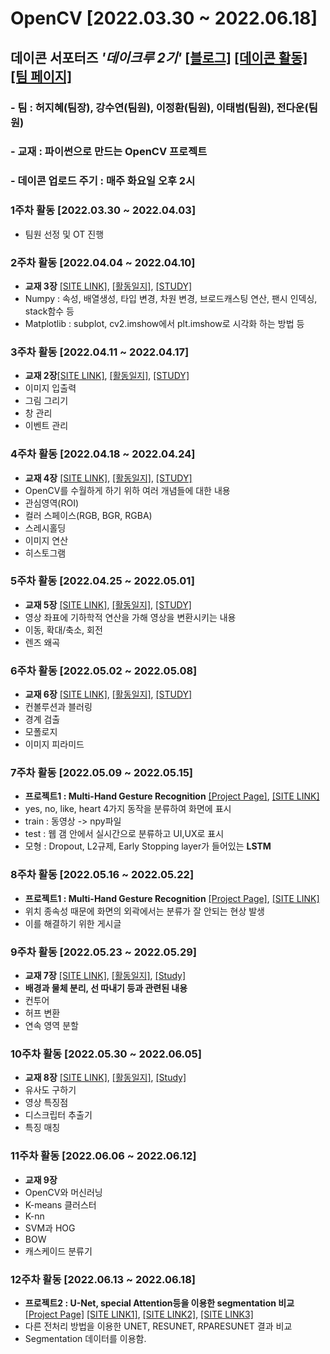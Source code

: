 # OpenCV [2022.03.30 ~ 2022.06.18] 
## 데이콘 서포터즈 *'데이크루 2기'* [[블로그]](https://blog.naver.com/soodagnu) [[데이콘 활동]](https://dacon.io/myprofile/409575/home) [[팀 페이지]](https://www.notion.so/DACrew-2-POS-6beb03c042ee4aff85be924b288cf0c3)
### - 팀 : 허지혜(팀장), 강수연(팀원), 이정환(팀원), 이태범(팀원), 전다운(팀원)
### - 교재 : 파이썬으로 만드는 OpenCV 프로젝트
### - 데이콘 업로드 주기 : 매주 화요일 오후 2시

### 1주차 활동 [2022.03.30 ~ 2022.04.03]
- 팀원 선정 및 OT 진행

### 2주차 활동 [2022.04.04 ~ 2022.04.10]
- **교재 3장** [[SITE LINK]](https://dacon.io/codeshare/4768?page=1&dtype=recent), [[활동일지]](https://blog.naver.com/soodagnu/222700589727), [[STUDY]]()
- Numpy : 속성, 배열생성, 타입 변경, 차원 변경, 브로드캐스팅 연산, 팬시 인덱싱, stack함수 등<br>
- Matplotlib : subplot, cv2.imshow에서 plt.imshow로 시각화 하는 방법 등

### 3주차 활동 [2022.04.11 ~ 2022.04.17]
- **교재 2장**[[SITE LINK]](https://dacon.io/codeshare/4837?page=1&dtype=recent), [[활동일지]](https://blog.naver.com/soodagnu/222707763430), [[STUDY]]()
- 이미지 입출력
- 그림 그리기
- 창 관리
- 이벤트 관리

### 4주차 활동 [2022.04.18 ~ 2022.04.24]
- **교재 4장** [[SITE LINK]](https://dacon.io/codeshare/4858?page=1&dtype=recent), [[활동일지]](https://blog.naver.com/soodagnu/222714960397), [[STUDY]](https://github.com/jihyeheo/OpenCV/blob/main/Chapter4/Cpater4Study.ipynb)
- OpenCV를 수월하게 하기 위하 여러 개념들에 대한 내용
- 관심영역(ROI)
- 컬러 스페이스(RGB, BGR, RGBA)
- 스레시홀딩
- 이미지 연산
- 히스토그램

### 5주차 활동 [2022.04.25 ~ 2022.05.01]
- **교재 5장** [[SITE LINK]](https://dacon.io/codeshare/4875?page=1&dtype=recent), [[활동일지]](https://blog.naver.com/soodagnu/222721878582), [[STUDY]](https://github.com/jihyeheo/OpenCV/blob/main/Chapter5/Chapter5Study.ipynb)
- 영상 좌표에 기하학적 연산을 가해 영상을 변환시키는 내용
- 이동, 확대/축소, 회전
- 렌즈 왜곡

### 6주차 활동 [2022.05.02 ~ 2022.05.08]
- **교재 6장** [[SITE LINK]](https://dacon.io/codeshare/4898?page=1&dtype=recent), [[활동일지]](https://blog.naver.com/soodagnu/222737326659), [[STUDY]]()
- 컨볼루션과 블러링
- 경계 검출
- 모폴로지
- 이미지 피라미드

### 7주차 활동 [2022.05.09 ~ 2022.05.15]
- **프로젝트1 : Multi-Hand Gesture Recognition** [[Project Page]](https://github.com/jihyeheo/HandGestureRecognition), [[SITE LINK]](https://dacon.io/codeshare/4956)
- yes, no, like, heart 4가지 동작을 분류하여 화면에 표시
- train : 동영상 -> npy파일
- test : 웹 갬 안에서 실시간으로 분류하고 UI,UX로 표시
- 모형 : Dropout, L2규제, Early Stopping layer가 들어있는 **LSTM**

### 8주차 활동 [2022.05.16 ~ 2022.05.22]
- **프로젝트1 : Multi-Hand Gesture Recognition** [[Project Page]](https://github.com/jihyeheo/HandGestureRecognition), [[SITE LINK]](https://dacon.io/codeshare/5006)
- 위치 종속성 때문에 화면의 외곽에서는 분류가 잘 안되는 현상 발생
- 이를 해결하기 위한 게시글

### 9주차 활동 [2022.05.23 ~ 2022.05.29]
- **교재 7장** [[SITE LINK]](https://dacon.io/codeshare/5072), [[활동일지]](https://blog.naver.com/soodagnu/222762063189), [[Study]](https://github.com/jihyeheo/OpenCV/blob/main/Chapter7/Chapter7Study.ipynb)
- **배경과 물체 분리, 선 따내기 등과 관련된 내용**
- 컨투어
- 허프 변환
- 연속 영역 분할

### 10주차 활동 [2022.05.30 ~ 2022.06.05]
- **교재 8장** [[SITE LINK]](https://dacon.io/codeshare/5106?page=1&dtype=recent&fType=), [[활동일지]](), [[Study]](https://github.com/jihyeheo/OpenCV/tree/main/Chapter8)
- 유사도 구하기
- 영상 특징점
- 디스크립터 추출기
- 특징 매칭

### 11주차 활동 [2022.06.06 ~ 2022.06.12]
- **교재 9장**
- OpenCV와 머신러닝
- K-means 클러스터
- K-nn
- SVM과 HOG 
- BOW
- 캐스케이드 분류기

### 12주차 활동 [2022.06.13 ~ 2022.06.18]
- **프로젝트2 : U-Net, special Attention등을 이용한 segmentation 비교**[[Project Page]](https://github.com/jihyeheo/SegmentationModeling) [[SITE LINK1]](https://dacon.io/codeshare/5185), [[SITE LINK2]](https://dacon.io/codeshare/5186), [[SITE LINK3]](https://dacon.io/codeshare/5186)
- 다른 전처리 방법을 이용한 UNET, RESUNET, RPARESUNET 결과 비교
- Segmentation 데이터를 이용함.
